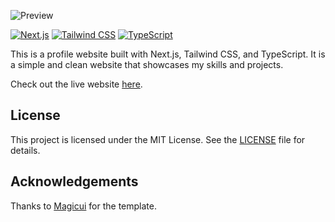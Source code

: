 ![Preview](./public/previews/preview.png)

[![Next.js](https://img.shields.io/badge/Next.js-000000?style=for-the-badge&logo=next.js&logoColor=white)](https://nextjs.org/)
[![Tailwind CSS](https://img.shields.io/badge/Tailwind_CSS-38B2AC?style=for-the-badge&logo=tailwind-css&logoColor=white)](https://tailwindcss.com/)
[![TypeScript](https://img.shields.io/badge/TypeScript-3178C6?style=for-the-badge&logo=typescript&logoColor=white)](https://www.typescriptlang.org/)

This is a profile website built with Next.js, Tailwind CSS, and TypeScript. It is a simple and clean website that showcases my skills and projects.

Check out the live website [here](https://chunggtrong.id.vn/).

## License

This project is licensed under the MIT License. See the [LICENSE](LICENSE) file for details.

## Acknowledgements

Thanks to [Magicui](https://magicui.design/docs/templates/portfolio) for the template.
